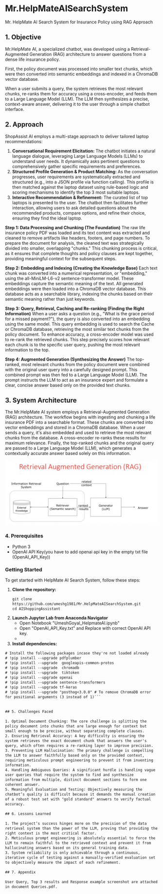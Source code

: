 # Mr.HelpMateAISearchSystem
Mr. HelpMate AI Search System for Insurance Policy using RAG Approach

## 1. Objective
Mr.HelpMate AI, a specialized chatbot, was developed using a Retrieval-Augmented Generation (RAG) architecture to answer questions from a dense life insurance policy.

First, the policy document was processed into smaller text chunks, which were then converted into semantic embeddings and indexed in a ChromaDB vector database.

When a user submits a query, the system retrieves the most relevant chunks, re-ranks them for accuracy using a cross-encoder, and feeds them to a Large Language Model (LLM). The LLM then synthesizes a precise, context-aware answer, delivering it to the user through a simple chatbot interface.

## 2. Approach
ShopAssist AI employs a multi-stage approach to deliver tailored laptop recommendations:
1.  **Conversational Requirement Elicitation:** The chatbot initiates a natural language dialogue, leveraging Large Language Models (LLMs) to understand user needs. It dynamically asks pertinent questions to comprehensively gather specific requirements and preferences.
2.  **Structured Profile Generation & Product Matching:** As the conversation progresses, user requirements are systematically extracted and structured (e.g., into a JSON profile via function calling). This profile is then matched against the laptop dataset using rule-based logic and scoring mechanisms to identify the top 3 most suitable laptops.
3.  **Interactive Recommendation & Refinement:** The curated list of top laptops is presented to the user. The chatbot then facilitates further interaction, allowing users to ask detailed questions about the recommended products, compare options, and refine their choice, ensuring they find the ideal laptop.

**Step 1: Data Processing and Chunking (The Foundation)**
The raw life insurance policy PDF was loaded and its text content was extracted and cleaned to remove artifacts like headers, footers, and page numbers.
To prepare the document for analysis, the cleaned text was strategically divided into smaller, overlapping "chunks." This chunking process is critical, as it ensures that complete thoughts and policy clauses are kept together, providing meaningful context for the subsequent steps.

**Step 2: Embedding and Indexing (Creating the Knowledge Base)**
Each text chunk was converted into a numerical representation, or "embedding," using the all-MiniLM-L6-v2 sentence-transformer model. These embeddings capture the semantic meaning of the text.
All generated embeddings were then loaded into a ChromaDB vector database. This database acts as a searchable library, indexing the chunks based on their semantic meaning rather than just keywords.

**Step 3: Query, Retrieval, Caching and Re-ranking (Finding the Right Information)**
When a user asks a question (e.g., "What is the grace period for a missed payment?"), the query is also converted into an embedding using the same model.
This query embedding is used to search the Cache or ChromaDB database, retrieving the most similar text chunks from the policy document.
To enhance accuracy, a cross-encoder model was used to re-rank the retrieved chunks. This step precisely scores how relevant each chunk is to the specific user query, pushing the most relevant information to the top.

**Step 4: Augmented Generation (Synthesizing the Answer)**
The top-ranked, most relevant chunks from the policy document were combined with the original user query into a carefully designed prompt.
This combined prompt was then fed to a Large Language Model (LLM). The prompt instructs the LLM to act as an insurance expert and formulate a clear, concise answer based only on the provided text chunks.


## 3. System Architecture

The Mr.HelpMate AI system employs a Retrieval-Augmented Generation (RAG) architecture. The workflow begins with ingesting and chunking a life insurance PDF into a searchable format. These chunks are converted into vector embeddings and stored in a ChromaDB database. When a user sends a query, it's also embedded and used to retrieve the most relevant chunks from the database. A cross-encoder re-ranks these results for maximum relevance. Finally, the top-ranked chunks and the original query are passed to a Large Language Model (LLM), which generates a contextually accurate answer based solely on this information.

![systemdesign](RAGSystemDesign.png)

### 4. Prerequisites
- Python 3
- OpenAI API Key(you have to add openai api key in the empty txt file (OpenAI_API_Key))

### Getting Started

To get started with HelpMate AI Search System, follow these steps:

1. **Clone the repository:**
   ```
   git clone https://github.com/umeshg1981/Mr.HelpMateAISearchSystem.git
   cd AIShoppingAssistant
   ```
2. **Launch Jupyter Lab from Anaconda Navigator**
   - Open Notebook "UmeshGoyal_HelpmateAI.ipynb"
   - Open "OpenAI_API_Key.txt" and Replace with correct OpenAI API key.
   - 
3. **Install dependencies:**
```   
# Install the following packages incase they're not loaded already
# !pip install --upgrade pdfplumber
# !pip install --upgrade  googleapis-common-protos
# !pip install --upgrade  chromadb
# !pip install --upgrade  tiktoken
# !pip install --upgrade openai
# !pip install --upgrade sentence-transformers
# !pip install --upgrade tf-keras
# !pip install --upgrade "posthog<3.0.0" # To remove ChromaDB error for positional arguments (3 instead of 1)```


## 5. Challenges Faced

1. Optimal Document Chunking: The core challenge is splitting the policy document into chunks that are large enough for context but small enough to be precise, without separating complete clauses.
2. Ensuring Retrieval Accuracy: A key difficulty is ensuring the system retrieves the exact document chunk that answers the user's query, which often requires a re-ranking layer to improve precision.
3. Preventing LLM Hallucination: The primary challenge is compelling the LLM to answer faithfully based only on the provided context, requiring meticulous prompt engineering to prevent it from inventing information.
4. Handling Ambiguous Queries: A significant hurdle is handling vague user queries that require the system to find and synthesize information from multiple, distinct document sections to form one coherent answer.
5. Meaningful Evaluation and Testing: Objectively measuring the chatbot’s quality is difficult because it demands the manual creation of a robust test set with "gold standard" answers to verify factual accuracy.

## 6. Lessons Learned

1. The project’s success hinges more on the precision of the data retrieval system than the power of the LLM, proving that providing the right context is the most critical factor.
2. Meticulous prompt engineering is absolutely essential to force the LLM to remain faithful to the retrieved context and prevent it from hallucinating answers based on its general training data.
3. System reliability is only achievable through a continuous, iterative cycle of testing against a manually-verified evaluation set to objectively measure the impact of each refinement.

## 7. Appendix

User Query, Top 3 results and Response example screenshot are attached in document Queries.pdf.
